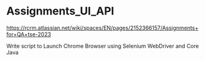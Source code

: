 # Assignments_UI_API

https://rcrm.atlassian.net/wiki/spaces/EN/pages/2152366157/Assignments+for+QA+tse-2023

Write script to Launch Chrome Browser using Selenium WebDriver and Core Java
